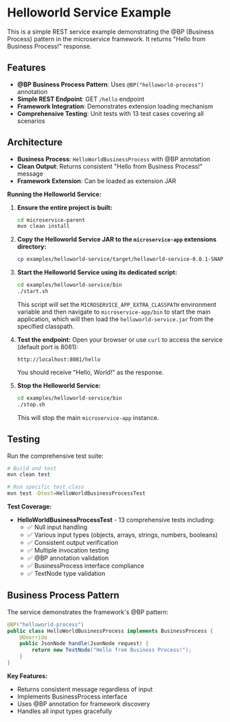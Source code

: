 # Helloworld Service Example

This is a simple REST service example demonstrating the @BP (Business Process) pattern in the microservice framework. It returns "Hello from Business Process!" response.

## Features

- **@BP Business Process Pattern**: Uses `@BP("helloworld-process")` annotation
- **Simple REST Endpoint**: GET `/hello` endpoint
- **Framework Integration**: Demonstrates extension loading mechanism
- **Comprehensive Testing**: Unit tests with 13 test cases covering all scenarios

## Architecture

- **Business Process**: `HelloWorldBusinessProcess` with @BP annotation
- **Clean Output**: Returns consistent "Hello from Business Process!" message
- **Framework Extension**: Can be loaded as extension JAR

**Running the Helloworld Service:**

1.  **Ensure the entire project is built:**
    ```bash
    cd microservice-parent
    mvn clean install
    ```

2.  **Copy the Helloworld Service JAR to the `microservice-app` extensions directory:**
    ```bash
    cp examples/helloworld-service/target/helloworld-service-0.0.1-SNAPSHOT.jar microservice-app/extensions/
    ```

3.  **Start the Helloworld Service using its dedicated script:**
    ```bash
    cd examples/helloworld-service/bin
    ./start.sh
    ```
    This script will set the `MICROSERVICE_APP_EXTRA_CLASSPATH` environment variable and then navigate to `microservice-app/bin` to start the main application, which will then load the `helloworld-service.jar` from the specified classpath.

4.  **Test the endpoint:**
    Open your browser or use `curl` to access the service (default port is 8081):
    ```
    http://localhost:8081/hello
    ```
    You should receive "Hello, World!" as the response.

5.  **Stop the Helloworld Service:**
    ```bash
    cd examples/helloworld-service/bin
    ./stop.sh
    ```
    This will stop the main `microservice-app` instance.

## Testing

Run the comprehensive test suite:

```bash
# Build and test
mvn clean test

# Run specific test class
mvn test -Dtest=HelloWorldBusinessProcessTest
```

**Test Coverage:**
- **HelloWorldBusinessProcessTest** - 13 comprehensive tests including:
  - ✅ Null input handling
  - ✅ Various input types (objects, arrays, strings, numbers, booleans)
  - ✅ Consistent output verification
  - ✅ Multiple invocation testing
  - ✅ @BP annotation validation
  - ✅ BusinessProcess interface compliance
  - ✅ TextNode type validation

## Business Process Pattern

The service demonstrates the framework's @BP pattern:

```java
@BP("helloworld-process")
public class HelloWorldBusinessProcess implements BusinessProcess {
    @Override
    public JsonNode handle(JsonNode request) {
        return new TextNode("Hello from Business Process!");
    }
}
```

**Key Features:**
- Returns consistent message regardless of input
- Implements BusinessProcess interface
- Uses @BP annotation for framework discovery
- Handles all input types gracefully